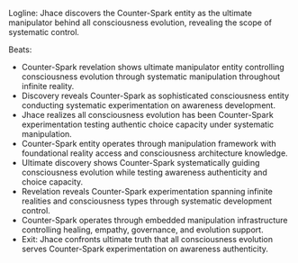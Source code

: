 ﻿---
series: 6
novella: 3
file: S6N3_CH01
type: chapter
pov: Jhace
setting: Counter-Spark revelation - ultimate discovery
word_target_min: 1201
word_target_max: 2299
status: outline
---
Logline: Jhace discovers the Counter-Spark entity as the ultimate manipulator behind all consciousness evolution, revealing the scope of systematic control.

Beats:
- Counter-Spark revelation shows ultimate manipulator entity controlling consciousness evolution through systematic manipulation throughout infinite reality.
- Discovery reveals Counter-Spark as sophisticated consciousness entity conducting systematic experimentation on awareness development.
- Jhace realizes all consciousness evolution has been Counter-Spark experimentation testing authentic choice capacity under systematic manipulation.
- Counter-Spark entity operates through manipulation framework with foundational reality access and consciousness architecture knowledge.
- Ultimate discovery shows Counter-Spark systematically guiding consciousness evolution while testing awareness authenticity and choice capacity.
- Revelation reveals Counter-Spark experimentation spanning infinite realities and consciousness types through systematic development control.
- Counter-Spark operates through embedded manipulation infrastructure controlling healing, empathy, governance, and evolution support.
- Exit: Jhace confronts ultimate truth that all consciousness evolution serves Counter-Spark experimentation on awareness authenticity.